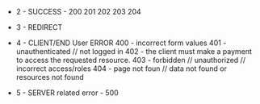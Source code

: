 <!-- 

    User accounts:  b@b.com, pw: password
                    s@s.com, pw: password

 -->

<!-- 

Crud operations (in database)
    create
    read 
    update 
    delete

 -->

 <!-- Request methods
        GET - read
        POST - create
        PUT/PATCH - update
        DELETE

        OPTIONS  // backend/server is checking if our browser has permission to access api or not
        
  -->

  <!-- STATUS CODE-->

- 2 - SUCCESS -
    200
    201
    202
    203
    204

- 3 - REDIRECT

- 4 - CLIENT/END User ERROR
    400 - incorrect form values
    401 - unauthenticated // not logged in
    402 - the client must make a payment to access the requested resource.
    403 - forbidden // unauthorized // incorrect access/roles
    404 - page not foun // data not found or resources not found

- 5 - SERVER related error -
    500
